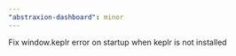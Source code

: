 ```yaml
---
"abstraxion-dashboard": minor
---
```


Fix window.keplr error on startup when keplr is not installed
